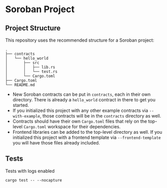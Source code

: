 # Soroban Project

## Project Structure

This repository uses the recommended structure for a Soroban project:

```text
.
├── contracts
│   └── hello_world
│       ├── src
│       │   ├── lib.rs
│       │   └── test.rs
│       └── Cargo.toml
├── Cargo.toml
└── README.md
```

- New Soroban contracts can be put in `contracts`, each in their own directory. There is already a `hello_world`
  contract in there to get you started.
- If you initialized this project with any other example contracts via `--with-example`, those contracts will be in
  the `contracts` directory as well.
- Contracts should have their own `Cargo.toml` files that rely on the top-level `Cargo.toml` workspace for their
  dependencies.
- Frontend libraries can be added to the top-level directory as well. If you initialized this project with a frontend
  template via `--frontend-template` you will have those files already included.

## Tests

Tests with logs enabled

```
cargo test -- --nocapture
```